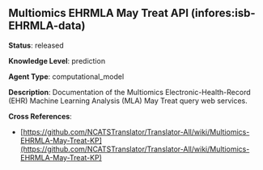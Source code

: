 [//]: # (DO NOT MANUALLY EDIT THIS FILE. IT IS GENERATED FROM A TEMPLATE.)

## Multiomics EHRMLA May Treat API (infores:isb-EHRMLA-data)

**Status**: released
  
**Knowledge Level**: prediction
  
**Agent Type**: computational_model

**Description**: Documentation of the Multiomics Electronic-Health-Record (EHR) Machine Learning Analysis (MLA) May Treat query web services.

**Cross References**:

- [https://github.com/NCATSTranslator/Translator-All/wiki/Multiomics-EHRMLA-May-Treat-KP](https://github.com/NCATSTranslator/Translator-All/wiki/Multiomics-EHRMLA-May-Treat-KP)

